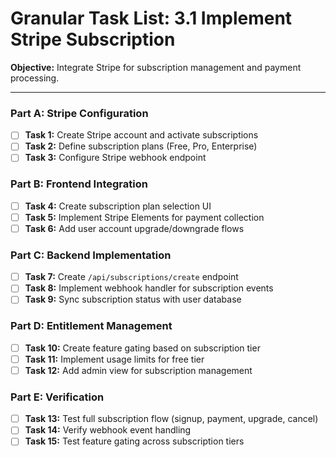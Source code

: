 # Granular Task List: 3.1 Implement Stripe Subscription

**Objective:** Integrate Stripe for subscription management and payment processing.

---

### Part A: Stripe Configuration
- [ ] **Task 1:** Create Stripe account and activate subscriptions
- [ ] **Task 2:** Define subscription plans (Free, Pro, Enterprise)
- [ ] **Task 3:** Configure Stripe webhook endpoint

### Part B: Frontend Integration
- [ ] **Task 4:** Create subscription plan selection UI
- [ ] **Task 5:** Implement Stripe Elements for payment collection
- [ ] **Task 6:** Add user account upgrade/downgrade flows

### Part C: Backend Implementation
- [ ] **Task 7:** Create `/api/subscriptions/create` endpoint
- [ ] **Task 8:** Implement webhook handler for subscription events
- [ ] **Task 9:** Sync subscription status with user database

### Part D: Entitlement Management
- [ ] **Task 10:** Create feature gating based on subscription tier
- [ ] **Task 11:** Implement usage limits for free tier
- [ ] **Task 12:** Add admin view for subscription management

### Part E: Verification
- [ ] **Task 13:** Test full subscription flow (signup, payment, upgrade, cancel)
- [ ] **Task 14:** Verify webhook event handling
- [ ] **Task 15:** Test feature gating across subscription tiers